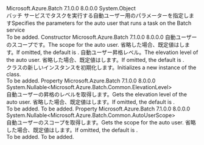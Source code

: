 <Type Name="AutoUserSpecification" FullName="Microsoft.Azure.Batch.AutoUserSpecification">
  <TypeSignature Language="C#" Value="public class AutoUserSpecification" />
  <TypeSignature Language="ILAsm" Value=".class public auto ansi beforefieldinit AutoUserSpecification extends System.Object" />
  <TypeSignature Language="DocId" Value="T:Microsoft.Azure.Batch.AutoUserSpecification" />
  <TypeSignature Language="VB.NET" Value="Public Class AutoUserSpecification" />
  <TypeSignature Language="F#" Value="type AutoUserSpecification = class&#xA;    interface ITransportObjectProvider&lt;AutoUserSpecification&gt;&#xA;    interface IPropertyMetadata&#xA;    interface IModifiable&#xA;    interface IReadOnly" />
  <AssemblyInfo>
    <AssemblyName>Microsoft.Azure.Batch</AssemblyName>
    <AssemblyVersion>7.1.0.0</AssemblyVersion>
    <AssemblyVersion>8.0.0.0</AssemblyVersion>
  </AssemblyInfo>
  <Base>
    <BaseTypeName>System.Object</BaseTypeName>
  </Base>
  <Interfaces />
  <Docs>
    <summary>
            <span data-ttu-id="37ec5-101">バッチ サービスでタスクを実行する自動ユーザー用のパラメーターを指定します</span><span class="sxs-lookup"><span data-stu-id="37ec5-101">Specifies the parameters for the auto user that runs a task on the Batch service</span></span>
            </summary>
    <remarks>To be added.</remarks>
  </Docs>
  <Members>
    <Member MemberName=".ctor">
      <MemberSignature Language="C#" Value="public AutoUserSpecification (Nullable&lt;Microsoft.Azure.Batch.Common.AutoUserScope&gt; scope = null, Nullable&lt;Microsoft.Azure.Batch.Common.ElevationLevel&gt; elevationLevel = null);" />
      <MemberSignature Language="ILAsm" Value=".method public hidebysig specialname rtspecialname instance void .ctor(valuetype System.Nullable`1&lt;valuetype Microsoft.Azure.Batch.Common.AutoUserScope&gt; scope, valuetype System.Nullable`1&lt;valuetype Microsoft.Azure.Batch.Common.ElevationLevel&gt; elevationLevel) cil managed" />
      <MemberSignature Language="DocId" Value="M:Microsoft.Azure.Batch.AutoUserSpecification.#ctor(System.Nullable{Microsoft.Azure.Batch.Common.AutoUserScope},System.Nullable{Microsoft.Azure.Batch.Common.ElevationLevel})" />
      <MemberSignature Language="VB.NET" Value="Public Sub New (Optional scope As Nullable(Of AutoUserScope) = null, Optional elevationLevel As Nullable(Of ElevationLevel) = null)" />
      <MemberSignature Language="F#" Value="new Microsoft.Azure.Batch.AutoUserSpecification : Nullable&lt;Microsoft.Azure.Batch.Common.AutoUserScope&gt; * Nullable&lt;Microsoft.Azure.Batch.Common.ElevationLevel&gt; -&gt; Microsoft.Azure.Batch.AutoUserSpecification" Usage="new Microsoft.Azure.Batch.AutoUserSpecification (scope, elevationLevel)" />
      <MemberType>Constructor</MemberType>
      <AssemblyInfo>
        <AssemblyName>Microsoft.Azure.Batch</AssemblyName>
        <AssemblyVersion>7.1.0.0</AssemblyVersion>
        <AssemblyVersion>8.0.0.0</AssemblyVersion>
      </AssemblyInfo>
      <Parameters>
        <Parameter Name="scope" Type="System.Nullable&lt;Microsoft.Azure.Batch.Common.AutoUserScope&gt;" />
        <Parameter Name="elevationLevel" Type="System.Nullable&lt;Microsoft.Azure.Batch.Common.ElevationLevel&gt;" />
      </Parameters>
      <Docs>
        <param name="scope"><span data-ttu-id="37ec5-102">自動ユーザーのスコープです。</span><span class="sxs-lookup"><span data-stu-id="37ec5-102">The scope for the auto user.</span></span> <span data-ttu-id="37ec5-103">省略した場合、既定値は<see cref="F:Microsoft.Azure.Batch.Common.AutoUserScope.Task" />します。</span><span class="sxs-lookup"><span data-stu-id="37ec5-103">If omitted, the default is <see cref="F:Microsoft.Azure.Batch.Common.AutoUserScope.Task" />.</span></span></param>
        <param name="elevationLevel"><span data-ttu-id="37ec5-104">自動ユーザー昇格レベル。</span><span class="sxs-lookup"><span data-stu-id="37ec5-104">The elevation level of the auto user.</span></span> <span data-ttu-id="37ec5-105">省略した場合、既定値は<see cref="F:Microsoft.Azure.Batch.Common.ElevationLevel.NonAdmin" />します。</span><span class="sxs-lookup"><span data-stu-id="37ec5-105">If omitted, the default is <see cref="F:Microsoft.Azure.Batch.Common.ElevationLevel.NonAdmin" />.</span></span></param>
        <summary>
            <span data-ttu-id="37ec5-106"><see cref="T:Microsoft.Azure.Batch.AutoUserSpecification" /> クラスの新しいインスタンスを初期化します。</span><span class="sxs-lookup"><span data-stu-id="37ec5-106">Initializes a new instance of the <see cref="T:Microsoft.Azure.Batch.AutoUserSpecification" /> class.</span></span>
            </summary>
        <remarks>To be added.</remarks>
      </Docs>
    </Member>
    <Member MemberName="ElevationLevel">
      <MemberSignature Language="C#" Value="public Nullable&lt;Microsoft.Azure.Batch.Common.ElevationLevel&gt; ElevationLevel { get; }" />
      <MemberSignature Language="ILAsm" Value=".property instance valuetype System.Nullable`1&lt;valuetype Microsoft.Azure.Batch.Common.ElevationLevel&gt; ElevationLevel" />
      <MemberSignature Language="DocId" Value="P:Microsoft.Azure.Batch.AutoUserSpecification.ElevationLevel" />
      <MemberSignature Language="VB.NET" Value="Public ReadOnly Property ElevationLevel As Nullable(Of ElevationLevel)" />
      <MemberSignature Language="F#" Value="member this.ElevationLevel : Nullable&lt;Microsoft.Azure.Batch.Common.ElevationLevel&gt;" Usage="Microsoft.Azure.Batch.AutoUserSpecification.ElevationLevel" />
      <MemberType>Property</MemberType>
      <AssemblyInfo>
        <AssemblyName>Microsoft.Azure.Batch</AssemblyName>
        <AssemblyVersion>7.1.0.0</AssemblyVersion>
        <AssemblyVersion>8.0.0.0</AssemblyVersion>
      </AssemblyInfo>
      <ReturnValue>
        <ReturnType>System.Nullable&lt;Microsoft.Azure.Batch.Common.ElevationLevel&gt;</ReturnType>
      </ReturnValue>
      <Docs>
        <summary>
            <span data-ttu-id="37ec5-107">自動ユーザーの昇格のレベルを取得します。</span><span class="sxs-lookup"><span data-stu-id="37ec5-107">Gets the elevation level of the auto user.</span></span> <span data-ttu-id="37ec5-108">省略した場合、既定値は<see cref="F:Microsoft.Azure.Batch.Common.ElevationLevel.NonAdmin" />します。</span><span class="sxs-lookup"><span data-stu-id="37ec5-108">If omitted, the default is <see cref="F:Microsoft.Azure.Batch.Common.ElevationLevel.NonAdmin" />.</span></span>
            </summary>
        <value>To be added.</value>
        <remarks>To be added.</remarks>
      </Docs>
    </Member>
    <Member MemberName="Scope">
      <MemberSignature Language="C#" Value="public Nullable&lt;Microsoft.Azure.Batch.Common.AutoUserScope&gt; Scope { get; }" />
      <MemberSignature Language="ILAsm" Value=".property instance valuetype System.Nullable`1&lt;valuetype Microsoft.Azure.Batch.Common.AutoUserScope&gt; Scope" />
      <MemberSignature Language="DocId" Value="P:Microsoft.Azure.Batch.AutoUserSpecification.Scope" />
      <MemberSignature Language="VB.NET" Value="Public ReadOnly Property Scope As Nullable(Of AutoUserScope)" />
      <MemberSignature Language="F#" Value="member this.Scope : Nullable&lt;Microsoft.Azure.Batch.Common.AutoUserScope&gt;" Usage="Microsoft.Azure.Batch.AutoUserSpecification.Scope" />
      <MemberType>Property</MemberType>
      <AssemblyInfo>
        <AssemblyName>Microsoft.Azure.Batch</AssemblyName>
        <AssemblyVersion>7.1.0.0</AssemblyVersion>
        <AssemblyVersion>8.0.0.0</AssemblyVersion>
      </AssemblyInfo>
      <ReturnValue>
        <ReturnType>System.Nullable&lt;Microsoft.Azure.Batch.Common.AutoUserScope&gt;</ReturnType>
      </ReturnValue>
      <Docs>
        <summary>
            <span data-ttu-id="37ec5-109">自動ユーザーのスコープを取得します。</span><span class="sxs-lookup"><span data-stu-id="37ec5-109">Gets the scope for the auto user.</span></span> <span data-ttu-id="37ec5-110">省略した場合、既定値は<see cref="F:Microsoft.Azure.Batch.Common.AutoUserScope.Task" />します。</span><span class="sxs-lookup"><span data-stu-id="37ec5-110">If omitted, the default is <see cref="F:Microsoft.Azure.Batch.Common.AutoUserScope.Task" />.</span></span>
            </summary>
        <value>To be added.</value>
        <remarks>To be added.</remarks>
      </Docs>
    </Member>
  </Members>
</Type>
